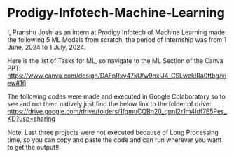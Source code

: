 # Prodigy-Infotech-Machine-Learning

I, Pranshu Joshi as an intern at Prodigy Infotech of Machine Learning made the following 5 ML Models from scratch; the period of Internship was from 1 June, 2024 to 1 July, 2024.

Here is the list of Tasks for ML, so navigate to the ML Section of the Canva PPT:
https://www.canva.com/design/DAFpRxy47kU/w9nxlJ4_CSLwekIRa0ttbg/view#16

The following codes were made and executed in Google Colaboratory so to see and run them natively just find the below link to the folder of drive:
https://drive.google.com/drive/folders/1fqmuCQBn20_qpnI2r1m4Idf7E5Pes_KD?usp=sharing

Note: Last three projects were not executed because of Long Processing time, so you can copy and paste the code and can run wherever you want to get the output!!
